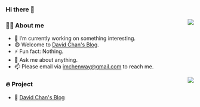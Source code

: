 ### Hi there 👋

<!--
**imchenway/imchenway** is a ✨ _special_ ✨ repository because its `README.md` (this file) appears on your GitHub profile.

Here are some ideas to get you started:

- 🔭 I’m currently working on ...
- 🌱 I’m currently learning ...
- 👯 I’m looking to collaborate on ...
- 🤔 I’m looking for help with ...
- 💬 Ask me about ...
- 📫 How to reach me: ...
- 😄 Pronouns: ...
- ⚡ Fun fact: ...

<a href="https://twitter.com/8bithemant">
  <img align="left" alt="Hemant Joshi| Twitter" width="22px" src="https://cdn.jsdelivr.net/npm/simple-icons@v3/icons/twitter.svg" />
</a>
<a href="https://tva1.sinaimg.cn/large/007S8ZIlgy1ggrqy7om28j30j80omjtq.jpg">
  <img align="left" alt="Wechat" width="22px" src="https://cdn.jsdelivr.net/npm/simple-icons@3.1.0/icons/wechat.svg" />
</a>
<a href="ninomyemail@gmail.com">
  <img align="left" alt="'Gmail" width="22px" src="https://cdn.jsdelivr.net/npm/simple-icons@3.1.0/icons/gmail.svg" />
</a>

<img align="right" src="https://github-readme-stats.vercel.app/api/pin/?username=imchenway&repo=the-fuck-leetcode"/>
-->

<img align="right" src="https://github-readme-stats.vercel.app/api?username=imchenway&show_icons=true&count_private=true&hide_border=true&cache_seconds=1900"/>


### 👨‍🚒 About me

- 🔭 I’m currently working on something interesting.
- 😄 Welcome to [David Chan's Blog](https://imchenway.com).
- ⚡ Fun fact: Nothing.
- 💬 Ask me about anything.
- 📫 Please email via imchenway@gmail.com to reach me.

<img align="right" src="https://github-readme-stats.vercel.app/api/top-langs/?username=imchenway&layout=compact&hide=pug,stylus&card_width=400"/>


### 🔥 Project

- 🔰 [David Chan's Blog](https://imchenway.com)
